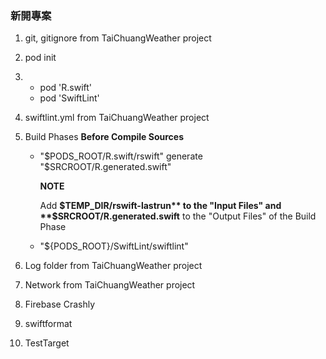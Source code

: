 ### 新開專案
1. git, gitignore from TaiChuangWeather project
1. pod init
1.  * pod 'R.swift'
    * pod 'SwiftLint'
1. swiftlint.yml from TaiChuangWeather project
1. Build Phases **Before Compile Sources**
    
    * "$PODS_ROOT/R.swift/rswift" generate "$SRCROOT/R.generated.swift"

        **NOTE**

        Add **$TEMP_DIR/rswift-lastrun** to the "Input Files" and **$SRCROOT/R.generated.swift** to the "Output Files" of the Build Phase
        
    * "${PODS_ROOT}/SwiftLint/swiftlint"   
1. Log folder from TaiChuangWeather project
1. Network from TaiChuangWeather project
1. Firebase Crashly
1. swiftformat
1. TestTarget
